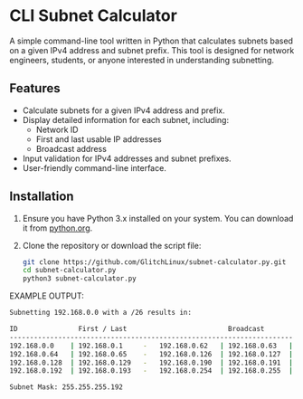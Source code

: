# CLI Subnet Calculator

A simple command-line tool written in Python that calculates subnets based on a given IPv4 address and subnet prefix. This tool is designed for network engineers, students, or anyone interested in understanding subnetting.

## Features

- Calculate subnets for a given IPv4 address and prefix.
- Display detailed information for each subnet, including:
  - Network ID
  - First and last usable IP addresses
  - Broadcast address
- Input validation for IPv4 addresses and subnet prefixes.
- User-friendly command-line interface.

## Installation

1. Ensure you have Python 3.x installed on your system. You can download it from [python.org](https://www.python.org/downloads/).

2. Clone the repository or download the script file:

   ```bash
   git clone https://github.com/GlitchLinux/subnet-calculator.py.git
   cd subnet-calculator.py
   python3 subnet-calculator.py

EXAMPLE OUTPUT:
 ```bash
Subnetting 192.168.0.0 with a /26 results in:

ID               First / Last                         Broadcast     
----------------------------------------------------------------------
192.168.0.0    | 192.168.0.1     -   192.168.0.62   | 192.168.0.63   |
192.168.0.64   | 192.168.0.65    -   192.168.0.126  | 192.168.0.127  |
192.168.0.128  | 192.168.0.129   -   192.168.0.190  | 192.168.0.191  |
192.168.0.192  | 192.168.0.193   -   192.168.0.254  | 192.168.0.255  |

Subnet Mask: 255.255.255.192
